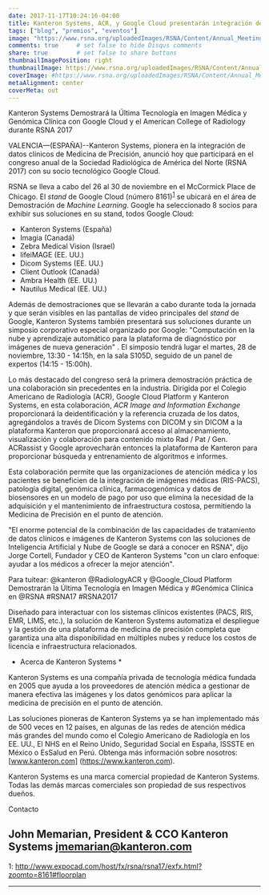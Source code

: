 ```yaml
---
date: 2017-11-17T10:24:16-04:00
title: Kanteron Systems, ACR, y Google Cloud presentarán integración de imagen médica y genómica en RSNA 2017
tags: ["blog", "premios", "eventos"]
image: "https://www.rsna.org/uploadedImages/RSNA/Content/Annual_Meeting/2017/Exhibitor_Assets/RSNA-2017-Logo-with-Dates.png"
comments: true     # set false to hide Disqus comments
share: true        # set false to share buttons
thumbnailImagePosition: right
thumbnailImage: https://www.rsna.org/uploadedImages/RSNA/Content/Annual_Meeting/2017/Exhibitor_Assets/RSNA-2017-Logo-with-Dates.png
coverImage: #https://www.rsna.org/uploadedImages/RSNA/Content/Annual_Meeting/2017/Exhibitor_Assets/RSNA-2017-Logo-with-Dates.png
metaAlignment: center
coverMeta: out
---
```


Kanteron Systems Demostrará la Última Tecnología en Imagen Médica y Genómica Clínica con Google Cloud y el American College of Radiology durante RSNA 2017

<!--more-->

VALENCIA—(ESPAÑA)--Kanteron Systems, pionera en la integración de datos clínicos de Medicina de Precisión, anunció hoy que participará en el congreso anual de la Sociedad Radiológica de América del Norte (RSNA 2017) con su socio tecnológico Google Cloud.

RSNA se lleva a cabo del 26 al 30 de noviembre en el McCormick Place de Chicago. El *stand* de Google Cloud (número 8161)<sup>[1](#footnote1)</sup> se ubicará en el área de Demostración de *Machine Learning*. Google ha seleccionado 8 socios para exhibir sus soluciones en su stand, todos Google Cloud:

- Kanteron Systems (España)
- Imagia (Canadá)
- Zebra Medical Vision (Israel)
- lifeiMAGE (EE. UU.)
- Dicom Systems (EE. UU.)
- Client Outlook (Canadá)
- Ambra Health (EE. UU.)
- Nautilus Medical (EE. UU.)

Además de demostraciones que se llevarán a cabo durante toda la jornada y que serán visibles en las pantallas de vídeo principales del *stand* de Google, Kanteron Systems también presentará sus soluciones durante un simposio corporativo especial organizado por Google: "Computación en la nube y aprendizaje automático para la plataforma de diagnóstico por imágenes de nueva generación" . El simposio tendrá lugar el martes, 28 de noviembre, 13:30 - 14:15h, en la sala S105D, seguido de un panel de expertos (14:15 - 15:00h).

Lo más destacado del congreso será la primera demostración práctica de una colaboración sin precedentes en la industria. Dirigida por el Colegio Americano de Radiología (ACR), Google Cloud Platform y Kanteron Systems, en esta colaboración, *ACR Image and Information Exchange* proporcionará la deidentificación y la referencia cruzada de los datos, agregándolos a través de Dicom Systems con DICOM y sin DICOM a la plataforma Kanteron que proporcionará acceso al almacenamiento, visualización y colaboración para contenido mixto Rad / Pat / Gen. ACRassist y Google aprovecharán entonces la plataforma de Kanteron para proporcionar búsqueda y entrenamiento de algoritmos e informes.

Esta colaboración permite que las organizaciones de atención médica y los pacientes se beneficien de la integración de imágenes médicas (RIS-PACS), patología digital, genómica clínica, farmacogenómica y datos de biosensores en un modelo de pago por uso que elimina la necesidad de la adquisición y el mantenimiento de infraestructura costosa, permitiendo la Medicina de Precisión en el punto de atención.

"El enorme potencial de la combinación de las capacidades de tratamiento de datos clínicos e imágenes de Kanteron Systems con las soluciones de Inteligencia Artificial y Nube de Google se dará a conocer en RSNA", dijo Jorge Cortell, Fundador y CEO de Kanteron Systems "con un claro enfoque: ayudar a los médicos a ofrecer la mejor atención".

Para tuitear: @kanteron @RadiologyACR y @Google_Cloud Platform Demostrarán la Última Tecnología en Imagen Médica y #Genómica Clínica en @RSNA #RSNA17 #RSNA2017

Diseñado para interactuar con los sistemas clínicos existentes (PACS, RIS, EMR, LIMS, etc.), la solución de Kanteron Systems automatiza el despliegue y la gestión de una plataforma de medicina de precisión completa que garantiza una alta disponibilidad en múltiples nubes y reduce los costos de licencia e infraestructura relacionados.



* Acerca de Kanteron Systems *

Kanteron Systems es una compañía privada de tecnología médica fundada en 2005 que ayuda a los proveedores de atención médica a gestionar de manera efectiva las imágenes y los datos genómicos para aplicar la medicina de precisión en el punto de atención.

Las soluciones pioneras de Kanteron Systems ya se han implementado más de 500 veces en 12 países, en algunas de las redes de atención médica más grandes del mundo como el Colegio Americano de Radiología en los EE. UU., El NHS en el Reino Unido, Seguridad Social en España, ISSSTE en México o EsSalud en Perú. Obtenga más información sobre nosotros: [www.kanteron.com] (https://www.kanteron.com).


Kanteron Systems es una marca comercial propiedad de Kanteron Systems. Todas las demás marcas comerciales son propiedad de sus respectivos dueños.

Contacto

John Memarian, President & CCO
Kanteron Systems
jmemarian@kanteron.com
----

<a name="footnote1">1</a>: http://www.expocad.com/host/fx/rsna/rsna17/exfx.html?zoomto=8161#floorplan

----

  